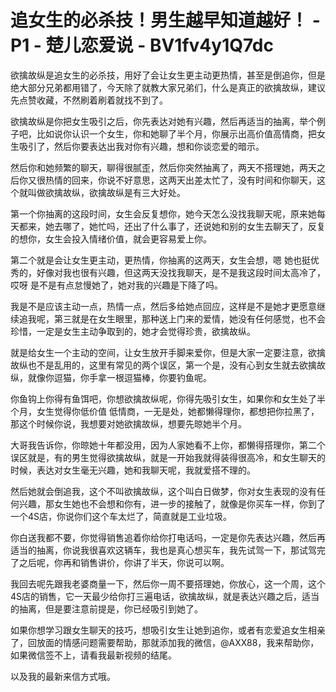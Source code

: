 # 追女生的必杀技！男生越早知道越好！ - P1 - 楚儿恋爱说 - BV1fv4y1Q7dc

欲擒故纵是追女生的必杀技，用好了会让女生更主动更热情，甚至是倒追你，但是绝大部分兄弟都用错了，今天除了就教大家兄弟们，什么是真正的欲擒故纵，建议先点赞收藏，不然刷着刷着就找不到了。

欲擒故纵是你把女生吸引之后，你先表达对她有兴趣，然后再适当的抽离，举个例子吧，比如说你认识一个女生，你和她聊了半个月，你展示出高价值高情商，把女生吸引了，然后你要表达出我对你有兴趣，想和你谈恋爱的暗示。

然后你和她频繁的聊天，聊得很腻歪，然后你突然抽离了，两天不搭理她，两天之后你又很热情的回来，你说不好意思，这两天出差太忙了，没有时间和你聊天，这个就叫做欲擒故纵，欲擒故纵是有三大好处。

第一个你抽离的这段时间，女生会反复想你，她今天怎么没找我聊天呢，原来她每天都来，她去哪了，她忙吗，还出了什么事了，还说她和别的女生去聊天了，反复的想你，女生会投入情绪价值，就会更容易爱上你。

第二个就是会让女生更主动，更热情，你抽离的这两天，女生会想，嗯 她也挺优秀的，好像对我也很有兴趣，但这两天没找我聊天，是不是我这段时间太高冷了，哎呀 是不是有点怠慢她了，她对我的兴趣是下降了吗。

我是不是应该主动一点，热情一点，然后多给她点回应，这样是不是她才更愿意继续追我呢，第三就是在女生眼里，那种送上门来的爱情，她没有任何感觉，也不会珍惜，一定是女生主动争取到的，她才会觉得珍贵，欲擒故纵。

就是给女生一个主动的空间，让女生放开手脚来爱你，但是大家一定要注意，欲擒故纵也不是乱用的，这里有常见的两个误区，第一个是，没有心到女生就去欲擒故纵，就像你逗猫，你手拿一根逗猫棒，你要钓鱼呢。

你鱼钩上你得有鱼饵吧，你想欲擒故纵呢，你得先吸引女生，如果你和女生处了半个月，女生觉得你低价值 低情商，一无是处，她都懒得理你，都想把你拉黑了，那这个时候你说，我想要对她欲擒故纵，想要先晾她半个月。

大哥我告诉你，你晾她十年都没用，因为人家她看不上你，都懒得搭理你，第二个误区就是，有的男生觉得欲擒故纵，就是一开始我就得装得很高冷，和女生聊天的时候，表达对女生毫无兴趣，她和我聊天呢，我就爱搭不理的。

然后她就会倒追我，这个不叫欲擒故纵，这个叫白日做梦，你对女生表现的没有任何兴趣，那女生她也不会想和你有，进一步的接触了，就像是你买车一样，你到了一个4S店，你说你们这个车太烂了，简直就是工业垃圾。

你白送我都不要，你觉得销售追着你给你打电话吗，一定是你先表达兴趣，然后再适当的抽离，你说我很喜欢这辆车，我也是真心想买车，我先试驾一下，那试驾完了之后呢，你再和销售讲价，你讲了半天，你说可以啊。

我回去呢先跟我老婆商量一下，然后你一周不要搭理她，你放心，这一个周，这个4S店的销售，它一天最少给你打三遍电话，欲擒故纵，就是表达兴趣之后，适当的抽离，但是要注意前提是，你已经吸引到她了。

如果你想学习跟女生聊天的技巧，想吸引女生让她到追你，或者有恋爱追女生相亲了，回放面的情感问题需要帮助，那就添加我的微信，@AXX88，我来帮助你，如果微信签不上，请看我最新视频的结尾。

以及我的最新来信方式哦。